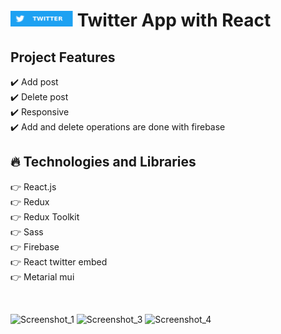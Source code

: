 # <img src="./src/assets/logo.svg" width="100" height="25"> Twitter App with React

## Project Features

:heavy_check_mark: Add post <br />
:heavy_check_mark: Delete post <br />
:heavy_check_mark: Responsive <br />
:heavy_check_mark: Add and delete operations are done with firebase <br />

## :fire: Technologies and Libraries

:point_right: React.js <br />
:point_right: Redux <br />
:point_right: Redux Toolkit <br />
:point_right: Sass <br />
:point_right: Firebase <br />
:point_right: React twitter embed <br />
:point_right: Metarial mui <br />

 <br />

![Screenshot_1](https://user-images.githubusercontent.com/63242329/189140072-48b64616-e23e-4a80-9e62-d84d2e6be4c1.png)
![Screenshot_3](https://user-images.githubusercontent.com/63242329/189140134-7d5c6b08-b5cf-4b4b-8e3c-31202c15d0db.png)
![Screenshot_4](https://user-images.githubusercontent.com/63242329/189140164-90a9f1be-da7a-42b3-b230-7896e1a1bc78.png)
